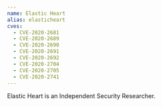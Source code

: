 ```yaml
---
name: Elastic Heart
alias: elasticheart
cves:
  - CVE-2020-2681
  - CVE-2020-2689
  - CVE-2020-2690
  - CVE-2020-2691
  - CVE-2020-2692
  - CVE-2020-2704
  - CVE-2020-2705
  - CVE-2020-2741
---
```

Elastic Heart is an Independent Security Researcher.
